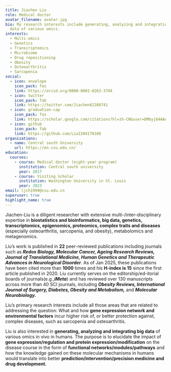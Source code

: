 ```yaml
---
title: Jiachen Liu
role: Medical doctor
avatar_filename: avatar.jpg
bio: My research interests include generating, analyzing and integrating big
  data of various omics.
interests:
  - Multi-omics
  - Genetics
  - Transcriptomics
  - Microbiome
  - Drug repositioning
  - Obesity
  - Osteoarthritis
  - Sarcopenia
social:
  - icon: envelope
    icon_pack: fas
    link: https://orcid.org/0000-0002-0263-3704
  - icon: twitter
    icon_pack: fab
    link: https://twitter.com/Jiachen62288741
  - icon: graduation-cap
    icon_pack: fas
    link: https://scholar.google.com/citations?hl=zh-CN&user=DMbyj84AAAAJ
  - icon: github
    icon_pack: fab
    link: https://github.com/Liu2204170108
organizations:
  - name: Central south University
    url: https://en.csu.edu.cn/
education:
  courses:
    - course: Medical doctor (eight-year program)
      institution: Central south university
      year: 2017
    - course: Visiting Scholar
      institution: Washington University in St. Louis
      year: 2023
email: ljch1999@csu.edu.cn
superuser: true
highlight_name: true
---
```

Jiachen-Liu is a diligent researcher with extensive multi-/inter-disciplinary expertise in **biostatistics and bioinformatics, big data, genetics, transcriptomics, epigenomics, proteomics, complex traits and diseases** (especially osteoarthritis, sarcopenia, and obesity), metabolomics and metagenomics. 

Liu’s work is published in **22** peer-reviewed publications including journals such as ***Redox Biology, Molecular Cancer, Ageing Research Reviews, Journal of Translational Medicine, Human Genetics and Therapeutic Advances in Neurological Disorder***. As of Jan 2025, these publications have been cited more than **1000** times and his **H-index is 15** since the first article published in 2020. Liu currently serves on the editorship/ed-itorial boards of journals(e.g.,***iMeta***) and has reviewed over 130 manuscripts across more than 40 SCI journals, including ***Obesity Reviews, International Journal of Surgery, Diabetes, Obesity and Metabolism,*** and ***Molecular Neurobiology.***

Liu’s primary research interests include all those areas that are related to addressing the question: What and how **gene expression network and environmental factors** incur higher risk of, or better protection against, complex diseases, such as sarcopenia and osteoarthritis.  

Liu is also interested in **generating, analyzing and integrating big data** of various omics in vivo in humans. The purpose is to elucidate the impact of **gene expression/regulation and protein expression/modification** on the disease course in the form of **functional networks/modules/pathways** and how the knowledge gained on these molecular mechanisms in humans would translate into better **prediction/intervention/precision medicine and drug development.**